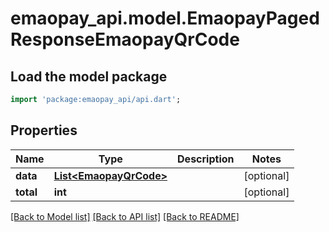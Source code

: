# emaopay_api.model.EmaopayPagedResponseEmaopayQrCode

## Load the model package
```dart
import 'package:emaopay_api/api.dart';
```

## Properties
Name | Type | Description | Notes
------------ | ------------- | ------------- | -------------
**data** | [**List&lt;EmaopayQrCode&gt;**](EmaopayQrCode.md) |  | [optional] 
**total** | **int** |  | [optional] 

[[Back to Model list]](../README.md#documentation-for-models) [[Back to API list]](../README.md#documentation-for-api-endpoints) [[Back to README]](../README.md)


